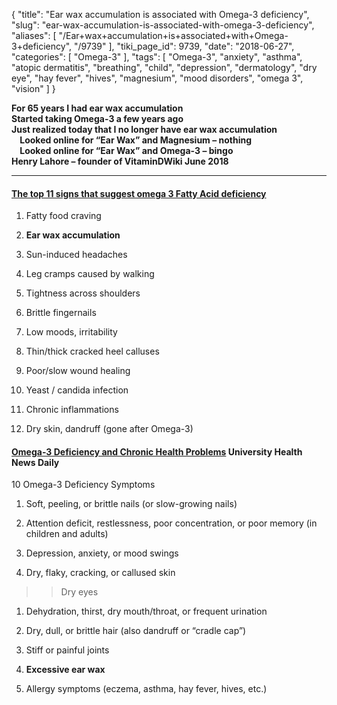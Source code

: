 {
    "title": "Ear wax accumulation is associated with Omega-3 deficiency",
    "slug": "ear-wax-accumulation-is-associated-with-omega-3-deficiency",
    "aliases": [
        "/Ear+wax+accumulation+is+associated+with+Omega-3+deficiency",
        "/9739"
    ],
    "tiki_page_id": 9739,
    "date": "2018-06-27",
    "categories": [
        "Omega-3"
    ],
    "tags": [
        "Omega-3",
        "anxiety",
        "asthma",
        "atopic dermatitis",
        "breathing",
        "child",
        "depression",
        "dermatology",
        "dry eye",
        "hay fever",
        "hives",
        "magnesium",
        "mood disorders",
        "omega 3",
        "vision"
    ]
}


**For 65 years I had ear wax accumulation  
Started taking Omega-3 a few years ago  
Just realized today that I no longer have ear wax accumulation  
 &nbsp; &nbsp; Looked online for “Ear Wax” and Magnesium – nothing  
 &nbsp; &nbsp; Looked online for “Ear Wax” and Omega-3 – bingo  
Henry Lahore – founder of VitaminDWiki  June 2018** 

---

#### [The top 11 signs that suggest omega 3 Fatty Acid deficiency](http://www.streetdirectory.com/travel_guide/48735/lose_weight/the_top_11_signs_that_suggest_omega_3_fatty_acid_deficiency.html)

1) Fatty food craving

2)  **Ear wax accumulation** 

3) Sun-induced headaches

4) Leg cramps caused by walking

5) Tightness across shoulders

6) Brittle fingernails

7) Low moods, irritability

8) Thin/thick cracked heel calluses

9) Poor/slow wound healing

10) Yeast / candida infection

11) Chronic inflammations

12) Dry skin, dandruff (gone after Omega-3)

#### [Omega-3 Deficiency and Chronic Health Problems](https://universityhealthnews.com/daily/nutrition/omega-3/) University Health News Daily

10 Omega-3 Deficiency Symptoms

1. Soft, peeling, or brittle nails (or slow-growing nails)

1. Attention deficit, restlessness, poor concentration, or poor memory (in children and adults)

1. Depression, anxiety, or mood swings

1. Dry, flaky, cracking, or callused skin

> >Dry eyes

1. Dehydration, thirst, dry mouth/throat, or frequent urination

1. Dry, dull, or brittle hair (also dandruff or “cradle cap”)

1. Stiff or painful joints

1.  **Excessive ear wax** 

1. Allergy symptoms (eczema, asthma, hay fever, hives, etc.)